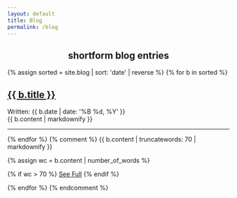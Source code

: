 ```yaml
---
layout: default
title: Blog
permalink: /blog
---
```

<h2 style="text-align: center">shortform blog entries</h2>

{% assign sorted = site.blog | sort: 'date' | reverse %}
{% for b in sorted %}
<div class="index_item_title">
<h2 class="no_break_title"><a href="{{ b.url }}">{{ b.title }}</a></h2>
<div class="metadata">Written: {{ b.date | date: '%B %d, %Y' }}</div>
</div>
<div class="indent_from_left">{{ b.content | markdownify }}</div>
<hr>
{% endfor %}
{% comment %}
{{ b.content | truncatewords: 70 | markdownify }}

{% assign wc = b.content | number_of_words %}

{% if wc > 70 %}
<a href="{{ b.url }}">See Full</a>
{% endif %}

{% endfor %}
{% endcomment %}
